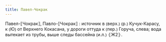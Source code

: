 ```yaml
---
title: Павел-Чокрак
---
```


Павел-⟦Чокрак⟧, Павло-⟦Чокрак⟧
: источник в ⦅верх.⦆ ⦅р.⦆ Кучук-Карасу, к ⦅Ю⦆ от Верхнего Кокасана, у дороги оттуда к ⦅пер.⦆ Горуча, слева; вода вытекает из трубы, выше следы бассейна ⦅и.л.⦆ ⦃Ж2⦄.
